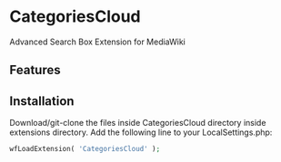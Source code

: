 # CategoriesCloud

Advanced Search Box Extension for MediaWiki

## Features


## Installation
Download/git-clone the files inside CategoriesCloud directory inside extensions directory.
Add the following line to your LocalSettings.php: 
```php
wfLoadExtension( 'CategoriesCloud' );
```

